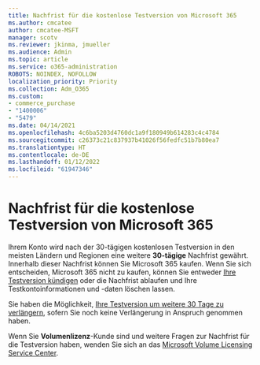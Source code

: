 ```yaml
---
title: Nachfrist für die kostenlose Testversion von Microsoft 365
ms.author: cmcatee
author: cmcatee-MSFT
manager: scotv
ms.reviewer: jkinma, jmueller
ms.audience: Admin
ms.topic: article
ms.service: o365-administration
ROBOTS: NOINDEX, NOFOLLOW
localization_priority: Priority
ms.collection: Adm_O365
ms.custom:
- commerce_purchase
- "1400006"
- "5479"
ms.date: 04/14/2021
ms.openlocfilehash: 4c6ba5203d4760dc1a9f180949b614283c4c4784
ms.sourcegitcommit: c26373c21c837937b41026f56fedfc51b7b80ea7
ms.translationtype: HT
ms.contentlocale: de-DE
ms.lasthandoff: 01/12/2022
ms.locfileid: "61947346"
---
```

# <a name="grace-period-for-microsoft-365-free-trial"></a>Nachfrist für die kostenlose Testversion von Microsoft 365

Ihrem Konto wird nach der 30-tägigen ﻿kostenlosen Testversion in den meisten Ländern und Regionen eine weitere **30-tägige** Nachfrist gewährt. Innerhalb dieser Nachfrist können Sie Microsoft 365 kaufen. Wenn Sie sich entscheiden, Microsoft 365 nicht zu kaufen, können Sie entweder [Ihre Testversion kündigen](https://docs.microsoft.com/microsoft-365/commerce/subscriptions/cancel-your-subscription) oder die Nachfrist ablaufen und Ihre Testkontoinformationen und -daten löschen lassen.

Sie haben die Möglichkeit, [Ihre Testversion um weitere 30 Tage zu verlängern](https://docs.microsoft.com/microsoft-365/commerce/extend-your-trial), sofern Sie noch keine Verlängerung in Anspruch genommen haben.

Wenn Sie **Volumenlizenz**-Kunde sind und weitere Fragen zur Nachfrist für die Testversion haben, wenden Sie sich an das [Microsoft Volume Licensing Service Center](https://support.microsoft.com/help/4471406/how-to-contact-the-microsoft-volume-licensing-service-center).
